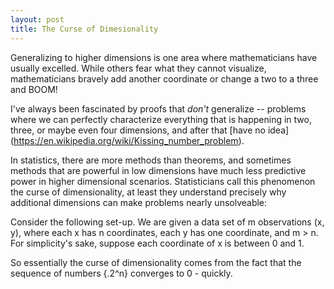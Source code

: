 ```yaml
---
layout: post
title: The Curse of Dimesionality
---
```


Generalizing to higher dimensions is one area where mathematicians have usually excelled.  While others fear what they cannot visualize, 
mathematicians bravely add another coordinate or change a two to a three and BOOM! 

I've always been fascinated by proofs that *don't* generalize -- problems where we can perfectly characterize everything that is 
happening in two, three, or maybe even four dimensions, and after that [have no idea] (https://en.wikipedia.org/wiki/Kissing_number_problem).

In statistics, there are more methods than theorems, and sometimes methods that are powerful in low dimensions have much less predictive power in higher dimensional scenarios.  Statisticians call this phenomenon the curse of dimensionality, at least they understand precisely why additional dimensions can make problems nearly unsolveable:  

Consider the following set-up. We are given a data set of m observations (x, y), where each x has n coordinates, each y has one coordinate, and m > n.  For simplicity's sake, suppose each coordinate of x is between 0 and 1. 

So essentially the curse of dimensionality comes from the fact that the sequence of numbers {.2^n} converges to 0 - quickly. 
